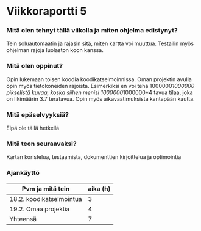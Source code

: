 # Viikkoraportti 5

### Mitä olen tehnyt tällä viikolla ja miten ohjelma edistynyt?

Tein soluautomaatin ja rajasin sitä, miten kartta voi muuttua. Testailin myös ohjelman rajoja luolaston koon kanssa.

### Mitä olen oppinut?

Opin lukemaan toisen koodia koodikatselmoinnissa. Oman projektin avulla opin myös tietokoneiden rajoista. Esimerkiksi en
voi tehä 1000000*1000000 pikselistä kuvaa, koska siihen menisi 1000000*1000000*4 tavua tilaa, joka on likimäärin 3.7
teratavua. Opin myös aikavaatimuksista kantapään kautta.

### Mitä epäselvyyksiä?

Eipä ole tällä hetkellä

### Mitä teen seuraavaksi?

Kartan koristelua, testaamista, dokumenttien kirjoittelua ja optimointia

### Ajankäyttö

| Pvm ja mitä tein         | aika (h) |
|--------------------------|----------|
| 18.2. koodikatselmointua | 3        |
| 19.2. Omaa projektia     | 4        |
| Yhteensä                 | 7        |
